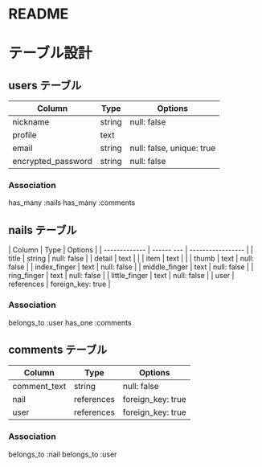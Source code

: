 # README

# テーブル設計

## users テーブル

| Column             | Type   | Options                   |
| ------------------ | ------ | ------------------------- |
| nickname           | string | null: false               |
| profile            | text   |                           |
| email              | string | null: false, unique: true |
| encrypted_password | string | null: false               |

### Association

has_many :nails
has_many :comments


## nails テーブル

| Column        | Type       | Options           |
| ------------- | ------ --- | ----------------- |
| title         | string     | null: false       |
| detail        | text       |                   |
| item          | text       |                   |
| thumb         | text       | null: false       |
| index_finger  | text       | null: false       |
| middle_finger | text       | null: false       |
| ring_finger   | text       | null: false       |
| little_finger | text       | null: false       |
| user          | references | foreign_key: true |

### Association

belongs_to :user
has_one :comments


## comments テーブル

| Column       | Type       | Options           |
| ------------ | ---------- | ----------------- |
| comment_text | string     | null: false       |
| nail         | references | foreign_key: true |
| user         | references | foreign_key: true |

### Association

belongs_to :nail
belongs_to :user